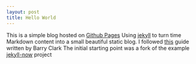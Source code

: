 ```yaml
---
layout: post
title: Hello World
---
```


This is a simple blog hosted on [Github Pages](https://pages.github.com/)
Using [jekyll](https://jekyllrb.com/) to turn time Markdown content into a small beautiful static blog.
I followed [this](https://www.smashingmagazine.com/2014/08/build-blog-jekyll-github-pages/) guide written by Barry Clark
The initial starting point was a fork of the example [jekyll-now](http://www.github.com/barryclark/jekyll-now) project 
